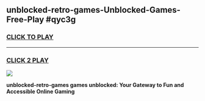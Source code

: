 
## unblocked-retro-games-Unblocked-Games-Free-Play #qyc3g
<h3>
<a href="https://us.freeplayer.one?title=unblocked-retro-games&ref=9M">CLICK TO PLAY</a></h3>
<hr>

<h3>
<a href="https://us.freeplayer.one?title=unblocked-retro-games&ref=9M">CLICK 2 PLAY</a>
  
</h3>

<a href="https://us.freeplayer.one?title=unblocked-retro-games&ref=9M"><img src="https://clearcache.store/games.png"></a>


**unblocked-retro-games games unblocked: Your Gateway to Fun and Accessible Online Gaming**
